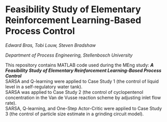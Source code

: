 # Feasibility Study of Elementary Reinforcement Learning-Based Process Control
*Edward Bras, Tobi Louw, Steven Bradshaw*

*Department of Process Engineering, Stellenbosch University*    

This repository contains MATLAB code used during the MEng study: **_A Feasibility Study of Elementary Reinforcement Learning-Based Process Control_**  
SARSA and Q-learning were applied to Case Study 1 (the control of liquid level in a self-regulatory water tank).  
SARSA was applied to Case Study 2 (the control of cyclopentenol concentration in the Van de Vusse reaction scheme by adjusting inlet flow rate).  
SARSA, Q-learning, and One-Step Actor-Critic were applied to Case Study 3 (the control of particle size estimate in a grinding circuit model).

